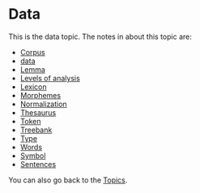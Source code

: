 # Data
This is the data topic. The notes in about this topic are:

- [Corpus](Corpus.md)
- [data](data.md)
- [Lemma](Lemma.md)
- [Levels of analysis](Levels%20of%20analysis.md)
- [Lexicon](Lexicon.md)
- [Morphemes](Morphemes.md)
- [Normalization](Normalization.md)
- [Thesaurus](Thesaurus.md)
- [Token](Token.md)
- [Treebank](Treebank.md)
- [Type](Type.md)
- [Words](Words.md)
- [Symbol](Symbol.md)
- [Sentences](Sentences.md)

You can also go back to the [Topics](../Topics.md).